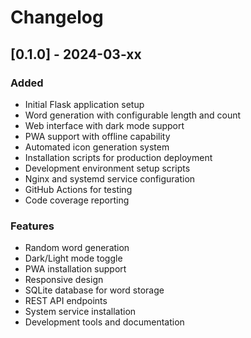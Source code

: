 # Changelog

## [0.1.0] - 2024-03-xx

### Added
- Initial Flask application setup
- Word generation with configurable length and count
- Web interface with dark mode support
- PWA support with offline capability
- Automated icon generation system
- Installation scripts for production deployment
- Development environment setup scripts
- Nginx and systemd service configuration
- GitHub Actions for testing
- Code coverage reporting

### Features
- Random word generation
- Dark/Light mode toggle
- PWA installation support
- Responsive design
- SQLite database for word storage
- REST API endpoints
- System service installation
- Development tools and documentation 